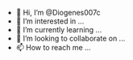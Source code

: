 - 👋 Hi, I’m @Diogenes007c
- 👀 I’m interested in ...
- 🌱 I’m currently learning ...
- 💞️ I’m looking to collaborate on ...
- 📫 How to reach me ...

<!---
Diogenes007c/Diogenes007c is a ✨ special ✨ repository because its `README.md` (this file) appears on your GitHub profile.
You can click the Preview link to take a look at your changes.
--->
